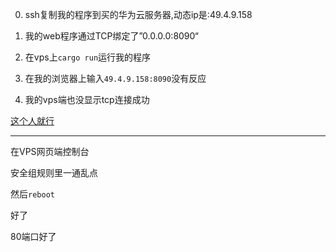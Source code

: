 0. ssh复制我的程序到买的华为云服务器,动态ip是:49.4.9.158

1. 我的web程序通过TCP绑定了”0.0.0.0:8090“

2. 在vps上`cargo run`运行我的程序

3. 在我的浏览器上输入`49.4.9.158:8090`没有反应

4. 我的vps端也没显示tcp连接成功

[这个人就行](https://users.rust-lang.org/t/rust-web-hosting/53477/48?page=2)

---

在VPS网页端控制台

安全组规则里一通乱点

然后`reboot`

好了

80端口好了

